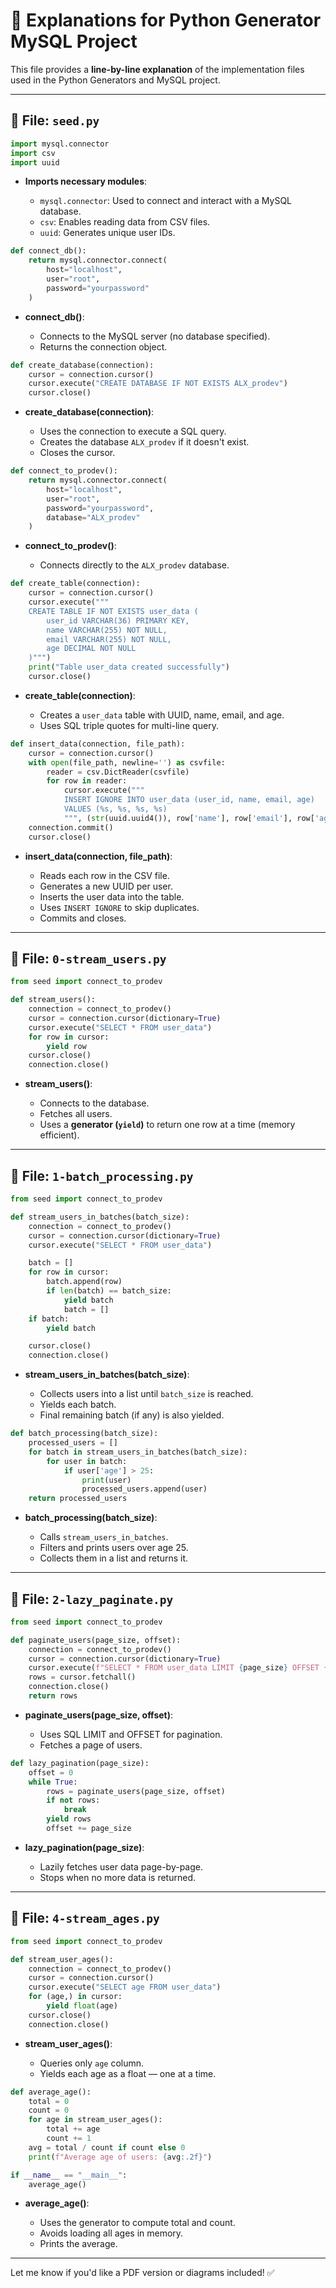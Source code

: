 # 📘 Explanations for Python Generator MySQL Project

This file provides a **line-by-line explanation** of the implementation files used in the Python Generators and MySQL project.

---

## 📄 File: `seed.py`

```python
import mysql.connector
import csv
import uuid
```

* **Imports necessary modules**:

  * `mysql.connector`: Used to connect and interact with a MySQL database.
  * `csv`: Enables reading data from CSV files.
  * `uuid`: Generates unique user IDs.

```python
def connect_db():
    return mysql.connector.connect(
        host="localhost",
        user="root",
        password="yourpassword"
    )
```

* **connect\_db()**:

  * Connects to the MySQL server (no database specified).
  * Returns the connection object.

```python
def create_database(connection):
    cursor = connection.cursor()
    cursor.execute("CREATE DATABASE IF NOT EXISTS ALX_prodev")
    cursor.close()
```

* **create\_database(connection)**:

  * Uses the connection to execute a SQL query.
  * Creates the database `ALX_prodev` if it doesn't exist.
  * Closes the cursor.

```python
def connect_to_prodev():
    return mysql.connector.connect(
        host="localhost",
        user="root",
        password="yourpassword",
        database="ALX_prodev"
    )
```

* **connect\_to\_prodev()**:

  * Connects directly to the `ALX_prodev` database.

```python
def create_table(connection):
    cursor = connection.cursor()
    cursor.execute("""
    CREATE TABLE IF NOT EXISTS user_data (
        user_id VARCHAR(36) PRIMARY KEY,
        name VARCHAR(255) NOT NULL,
        email VARCHAR(255) NOT NULL,
        age DECIMAL NOT NULL
    )""")
    print("Table user_data created successfully")
    cursor.close()
```

* **create\_table(connection)**:

  * Creates a `user_data` table with UUID, name, email, and age.
  * Uses SQL triple quotes for multi-line query.

```python
def insert_data(connection, file_path):
    cursor = connection.cursor()
    with open(file_path, newline='') as csvfile:
        reader = csv.DictReader(csvfile)
        for row in reader:
            cursor.execute("""
            INSERT IGNORE INTO user_data (user_id, name, email, age)
            VALUES (%s, %s, %s, %s)
            """, (str(uuid.uuid4()), row['name'], row['email'], row['age']))
    connection.commit()
    cursor.close()
```

* **insert\_data(connection, file\_path)**:

  * Reads each row in the CSV file.
  * Generates a new UUID per user.
  * Inserts the user data into the table.
  * Uses `INSERT IGNORE` to skip duplicates.
  * Commits and closes.

---

## 📄 File: `0-stream_users.py`

```python
from seed import connect_to_prodev

def stream_users():
    connection = connect_to_prodev()
    cursor = connection.cursor(dictionary=True)
    cursor.execute("SELECT * FROM user_data")
    for row in cursor:
        yield row
    cursor.close()
    connection.close()
```

* **stream\_users()**:

  * Connects to the database.
  * Fetches all users.
  * Uses a **generator (`yield`)** to return one row at a time (memory efficient).

---

## 📄 File: `1-batch_processing.py`

```python
from seed import connect_to_prodev

def stream_users_in_batches(batch_size):
    connection = connect_to_prodev()
    cursor = connection.cursor(dictionary=True)
    cursor.execute("SELECT * FROM user_data")

    batch = []
    for row in cursor:
        batch.append(row)
        if len(batch) == batch_size:
            yield batch
            batch = []
    if batch:
        yield batch

    cursor.close()
    connection.close()
```

* **stream\_users\_in\_batches(batch\_size)**:

  * Collects users into a list until `batch_size` is reached.
  * Yields each batch.
  * Final remaining batch (if any) is also yielded.

```python
def batch_processing(batch_size):
    processed_users = []
    for batch in stream_users_in_batches(batch_size):
        for user in batch:
            if user['age'] > 25:
                print(user)
                processed_users.append(user)
    return processed_users
```

* **batch\_processing(batch\_size)**:

  * Calls `stream_users_in_batches`.
  * Filters and prints users over age 25.
  * Collects them in a list and returns it.

---

## 📄 File: `2-lazy_paginate.py`

```python
from seed import connect_to_prodev

def paginate_users(page_size, offset):
    connection = connect_to_prodev()
    cursor = connection.cursor(dictionary=True)
    cursor.execute(f"SELECT * FROM user_data LIMIT {page_size} OFFSET {offset}")
    rows = cursor.fetchall()
    connection.close()
    return rows
```

* **paginate\_users(page\_size, offset)**:

  * Uses SQL LIMIT and OFFSET for pagination.
  * Fetches a page of users.

```python
def lazy_pagination(page_size):
    offset = 0
    while True:
        rows = paginate_users(page_size, offset)
        if not rows:
            break
        yield rows
        offset += page_size
```

* **lazy\_pagination(page\_size)**:

  * Lazily fetches user data page-by-page.
  * Stops when no more data is returned.

---

## 📄 File: `4-stream_ages.py`

```python
from seed import connect_to_prodev

def stream_user_ages():
    connection = connect_to_prodev()
    cursor = connection.cursor()
    cursor.execute("SELECT age FROM user_data")
    for (age,) in cursor:
        yield float(age)
    cursor.close()
    connection.close()
```

* **stream\_user\_ages()**:

  * Queries only `age` column.
  * Yields each age as a float — one at a time.

```python
def average_age():
    total = 0
    count = 0
    for age in stream_user_ages():
        total += age
        count += 1
    avg = total / count if count else 0
    print(f"Average age of users: {avg:.2f}")

if __name__ == "__main__":
    average_age()
```

* **average\_age()**:

  * Uses the generator to compute total and count.
  * Avoids loading all ages in memory.
  * Prints the average.

---

Let me know if you'd like a PDF version or diagrams included! ✅
